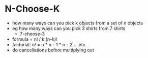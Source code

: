 # N-Choose-K

- how many ways can you pick k objects from a set of n objects
- eg how many ways can you pick 3 shirts from 7 shirts
  - 7-choose-3
- formula = n! / k!(n-k)!
- factorial: n! = n * n - 1 * n - 2 ... etc.
- do cancellations before multiplying out
